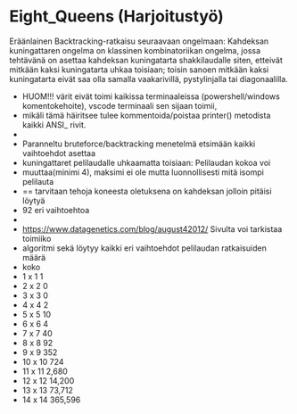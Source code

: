 # Eight_Queens (Harjoitustyö)

Eräänlainen Backtracking-ratkaisu seuraavaan ongelmaan:
Kahdeksan kuningattaren ongelma on klassinen kombinatoriikan ongelma, 
jossa tehtävänä on asettaa kahdeksan kuningatarta shakkilaudalle siten, 
etteivät mitkään kaksi kuningatarta uhkaa toisiaan; toisin sanoen mitkään 
kaksi kuningatarta eivät saa olla samalla vaakarivillä, pystylinjalla tai diagonaalilla.

 * HUOM!!! värit eivät toimi kaikissa terminaaleissa (powershell/windows komentokehoite), vscode terminaali sen sijaan toimii,
 * mikäli tämä häiritsee tulee kommentoida/poistaa printer() metodista kaikki ANSI_<color> rivit.
 * 
 * Paranneltu bruteforce/backtracking menetelmä etsimään kaikki vaihtoehdot asettaa
 * kuningattaret pelilaudalle uhkaamatta toisiaan: Pelilaudan kokoa voi
 * muuttaa(minimi 4), maksimi ei ole mutta luonnollisesti mitä isompi pelilauta
 * == tarvitaan tehoja koneesta oletuksena on kahdeksan jolloin pitäisi löytyä
 * 92 eri vaihtoehtoa
 * 
 * https://www.datagenetics.com/blog/august42012/ Sivulta voi tarkistaa toimiiko
 * algoritmi sekä löytyy kaikki eri vaihtoehdot pelilaudan ratkaisuiden määrä
 * koko 
 * 1 x 1 1 
 * 2 x 2 0 
 * 3 x 3 0 
 * 4 x 4 2 
 * 5 x 5 10 
 * 6 x 6 4 
 * 7 x 7 40 
 * 8 x 8 92 
 * 9 x 9 352 
 * 10 x 10 724 
 * 11 x 11 2,680 
 * 12 x 12 14,200 
 * 13 x 13 73,712 
 * 14 x 14 365,596
 



